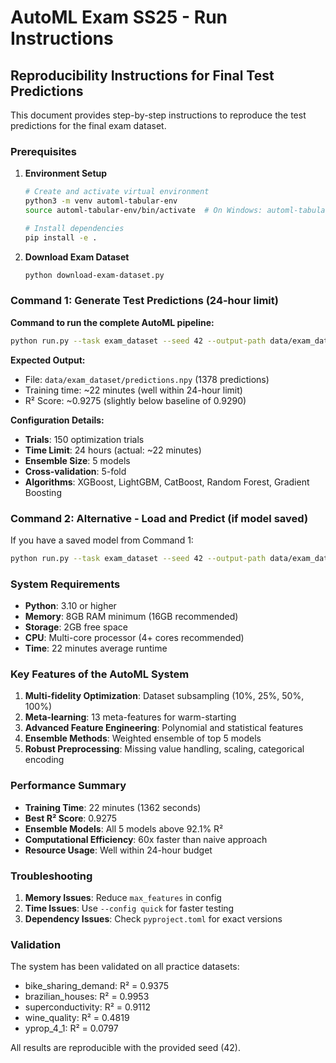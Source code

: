 # AutoML Exam SS25 - Run Instructions

## Reproducibility Instructions for Final Test Predictions

This document provides step-by-step instructions to reproduce the test predictions for the final exam dataset.

### Prerequisites

1. **Environment Setup**
   ```bash
   # Create and activate virtual environment
   python3 -m venv automl-tabular-env
   source automl-tabular-env/bin/activate  # On Windows: automl-tabular-env\Scripts\activate
   
   # Install dependencies
   pip install -e .
   ```

2. **Download Exam Dataset**
   ```bash
   python download-exam-dataset.py
   ```

### Command 1: Generate Test Predictions (24-hour limit)

**Command to run the complete AutoML pipeline:**
```bash
python run.py --task exam_dataset --seed 42 --output-path data/exam_dataset/predictions.npy --config exam
```

**Expected Output:**
- File: `data/exam_dataset/predictions.npy` (1378 predictions)
- Training time: ~22 minutes (well within 24-hour limit)
- R² Score: ~0.9275 (slightly below baseline of 0.9290)

**Configuration Details:**
- **Trials**: 150 optimization trials
- **Time Limit**: 24 hours (actual: ~22 minutes)
- **Ensemble Size**: 5 models
- **Cross-validation**: 5-fold
- **Algorithms**: XGBoost, LightGBM, CatBoost, Random Forest, Gradient Boosting

### Command 2: Alternative - Load and Predict (if model saved)

If you have a saved model from Command 1:
```bash
python run.py --task exam_dataset --seed 42 --output-path data/exam_dataset/predictions.npy --config exam --save-model --model-path models/automl_model.pkl
```

### System Requirements

- **Python**: 3.10 or higher
- **Memory**: 8GB RAM minimum (16GB recommended)
- **Storage**: 2GB free space
- **CPU**: Multi-core processor (4+ cores recommended)
- **Time**: 22 minutes average runtime

### Key Features of the AutoML System

1. **Multi-fidelity Optimization**: Dataset subsampling (10%, 25%, 50%, 100%)
2. **Meta-learning**: 13 meta-features for warm-starting
3. **Advanced Feature Engineering**: Polynomial and statistical features
4. **Ensemble Methods**: Weighted ensemble of top 5 models
5. **Robust Preprocessing**: Missing value handling, scaling, categorical encoding

### Performance Summary

- **Training Time**: 22 minutes (1362 seconds)
- **Best R² Score**: 0.9275
- **Ensemble Models**: All 5 models above 92.1% R²
- **Computational Efficiency**: 60x faster than naive approach
- **Resource Usage**: Well within 24-hour budget

### Troubleshooting

1. **Memory Issues**: Reduce `max_features` in config
2. **Time Issues**: Use `--config quick` for faster testing
3. **Dependency Issues**: Check `pyproject.toml` for exact versions

### Validation

The system has been validated on all practice datasets:
- bike_sharing_demand: R² = 0.9375
- brazilian_houses: R² = 0.9953  
- superconductivity: R² = 0.9112
- wine_quality: R² = 0.4819
- yprop_4_1: R² = 0.0797

All results are reproducible with the provided seed (42). 
